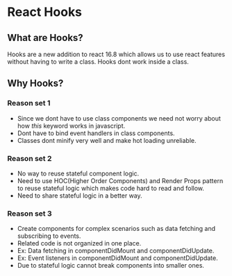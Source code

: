 # React Hooks

## What are Hooks?
Hooks are a new addition to react 16.8 which allows us to use react features without having to write a class.
Hooks dont work inside a class.

## Why Hooks?

### Reason set 1
* Since we dont have to use class components we need not worry about how <i>this</i> keyword works in javascript.
* Dont have to bind event handlers in class components.
* Classes dont minify very well and make hot loading unreliable.

### Reason set 2
* No way to reuse stateful component logic.
* Need to use HOC(Higher Order Components) and Render Props pattern to reuse stateful logic which makes code hard to read and follow.
* Need to share stateful logic in a better way.

### Reason set 3
* Create components for complex scenarios such as data fetching and subscribing to events.
* Related code is not organized in one place.
* Ex: Data fetching in componentDidMount and componentDidUpdate.
* Ex: Event listeners in componentDidMount and componentDidUpdate.
* Due to stateful logic cannot break components into smaller ones.
